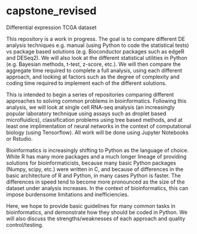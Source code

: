 # capstone_revised
Differential expression TCGA dataset

This repository is a work in progress. The goal is to compare different DE analysis techniques e.g. manual (using Python to code the statistical tests) vs package based solutions (e.g. Bioconductor packages such as edgeR and DESeq2). We will also look at the different statistical utilities in Python (e.g. Bayesian methods, t-test, z-score, etc.). We will then compare the aggregate time required to complete a full analysis, using each different approach, and looking at factors such as the degree of complexity and coding time required to implement each of the different solutions.

This is intended to begin a series of repositories comparing different approaches to solving common problems in bioinformatics. Following this analysis, we will look at single cell RNA-seq analysis (an increasingly popular laboratory technique using assays such as droplet based microfluidics), classification problems using tree based methods, and at least one implimentation of neural networks in the context of computational biology (using Tensorflow). All work will be done using Jupyter Notebooks or Rstudio. 

Bioinformatics is increasingly shifting to Python as the language of choice. While R has many more packages and a much longer lineage of providing solutions for bioinformaticists, because many basic Python packages (Numpy, scipy, etc.) were written in C, and because of differences in the basic architecture of R and Python, in many cases Python is faster. The differences in speed tend to become more pronounced as the size of the dataset under analysis increases. In the context of bioinformatics, this can impose burdensome limitations and inefficiencies.

Here, we hope to provide basic guidelines for many common tasks in bioinformatics, and demonstrate how they should be coded in Python. We  will also discuss the strengths/weaknesses of each approach and quality control/testing.

